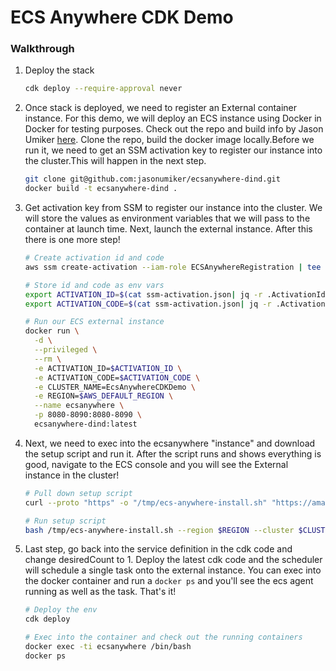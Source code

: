 # ECS Anywhere CDK Demo

### Walkthrough

1. Deploy the stack

   ```bash
   cdk deploy --require-approval never
   ```

2. Once stack is deployed, we need to register an External container instance.
   For this demo, we will deploy an ECS instance using Docker in Docker for testing purposes.
   Check out the repo and build info by Jason Umiker [here](https://github.com/jasonumiker/ecsanywhere-dind).
   Clone the repo, build the docker image locally.Before we run it, we need to get an SSM activation key to register our instance into the cluster.This will happen in the next step.

   ```bash
   git clone git@github.com:jasonumiker/ecsanywhere-dind.git
   docker build -t ecsanywhere-dind .
   ```

3. Get activation key from SSM to register our instance into the cluster.
   We will store the values as environment variables that we will pass to the container at launch time.
   Next, launch the external instance.
   After this there is one more step!

   ```bash
   # Create activation id and code
   aws ssm create-activation --iam-role ECSAnywhereRegistration | tee ssm-activation.json

   # Store id and code as env vars
   export ACTIVATION_ID=$(cat ssm-activation.json| jq -r .ActivationId)
   export ACTIVATION_CODE=$(cat ssm-activation.json| jq -r .ActivationCode)

   # Run our ECS external instance
   docker run \
     -d \
     --privileged \
     --rm \
     -e ACTIVATION_ID=$ACTIVATION_ID \
     -e ACTIVATION_CODE=$ACTIVATION_CODE \
     -e CLUSTER_NAME=EcsAnywhereCDKDemo \
     -e REGION=$AWS_DEFAULT_REGION \
     --name ecsanywhere \
     -p 8080-8090:8080-8090 \
     ecsanywhere-dind:latest
   ```

4. Next, we need to exec into the ecsanywhere "instance" and download the setup script and run it.
   After the script runs and shows everything is good, navigate to the ECS console and you will see the External instance in the cluster!

   ```bash
   # Pull down setup script
   curl --proto "https" -o "/tmp/ecs-anywhere-install.sh" "https://amazon-ecs-agent.s3.amazonaws.com/ecs-anywhere-install-latest.sh"

   # Run setup script
   bash /tmp/ecs-anywhere-install.sh --region $REGION --cluster $CLUSTER_NAME --activation-id $ACTIVATION_ID --activation-code $ACTIVATION_CODE
   ```

5. Last step, go back into the service definition in the cdk code and change desiredCount to 1.
   Deploy the latest cdk code and the scheduler will schedule a single task onto the external instance.
   You can exec into the docker container and run a `docker ps` and you'll see the ecs agent running as well as the task. That's it!

   ```bash
   # Deploy the env
   cdk deploy

   # Exec into the container and check out the running containers
   docker exec -ti ecsanywhere /bin/bash
   docker ps
   ```
